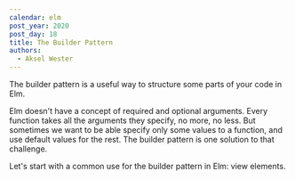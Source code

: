 ```yaml
---
calendar: elm
post_year: 2020
post_day: 18
title: The Builder Pattern
authors:
  - Aksel Wester
---
```

The builder pattern is a useful way to structure some parts of your code in Elm.

Elm doesn't have a concept of required and optional arguments. Every function takes all the arguments they specify, no more, no less. But sometimes we want to be able specify only some values to a function, and use default values for the rest. The builder pattern is one solution to that challenge.

Let's start with a common use for the builder pattern in Elm: view elements.